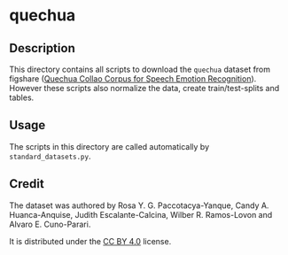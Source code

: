 # quechua

## Description

This directory contains all scripts to download the `quechua` dataset from figshare ([Quechua Collao Corpus for Speech Emotion Recognition](https://figshare.com/articles/media/Quechua_Collao_for_Speech_Emotion_Recognition/20292516?file=37361143)).
However these scripts also normalize the data, create train/test-splits and tables.

## Usage

The scripts in this directory are called automatically by `standard_datasets.py`. 

## Credit

The dataset was authored by Rosa Y. G. Paccotacya-Yanque, Candy A. Huanca-Anquise, Judith 
Escalante-Calcina, Wilber R. Ramos-Lovon and Alvaro E. Cuno-Parari.

It is distributed under the 
[CC BY 4.0](https://creativecommons.org/licenses/by/4.0/) license.
